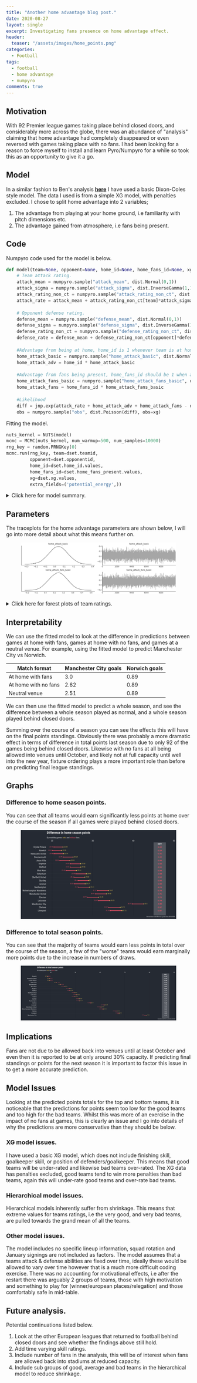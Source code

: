 ```yaml
---
title: "Another home advantage blog post."
date: 2020-08-27
layout: single
excerpt: Investigating fans presence on home advantage effect.
header:
  teaser: "/assets/images/home_points.png"
categories:
  - Football
tags:
  - football
  - home advantage
  - numpyro
comments: true
---
```


## Motivation
With 92 Premier league games taking place behind closed doors, and considerably more across the globe, there was an abundance of "analysis" claiming that home advantage had completely disappeared or even reversed with games taking place with no fans.
I had been looking for a reason to force myself to install and learn Pyro/Numpyro for a while so took this as an opportunity to give it a go.

## Model
In a similar fashion to Ben's analysis [**here**](http://www.statsandsnakeoil.com/2020/07/27/estimating-the-disruption-to-home-advantage/) I have used a basic Dixon-Coles style model.
The data I used is from a simple XG model, with penalties excluded.
I chose to split home advantage into 2 variables;
1.  The advantage from playing at your home ground, i.e familiarity with pitch dimensions etc.
2.  The advantage gained from atmosphere, i.e fans being present.

## Code
Numpyro code used for the model is below.
``` python
def model(team=None, opponent=None, home_id=None, home_fans_id=None, xg=None):
    # Team attack rating.
    attack_mean = numpyro.sample("attack_mean", dist.Normal(0,1))
    attack_sigma = numpyro.sample("attack_sigma", dist.InverseGamma(1,1))
    attack_rating_non_ct = numpyro.sample("attack_rating_non_ct", dist.Normal(0,1).expand([len(set(team))]))
    attack_rate = attack_mean + attack_rating_non_ct[team]*attack_sigma

    # Opponent defense rating.
    defense_mean = numpyro.sample("defense_mean", dist.Normal(0,1))
    defense_sigma = numpyro.sample("defense_sigma", dist.InverseGamma(1,1))
    defense_rating_non_ct = numpyro.sample("defense_rating_non_ct", dist.Normal(0,1).expand([len(set(opponent))]))
    defense_rate = defense_mean + defense_rating_non_ct[opponent]*defense_sigma

    #Advantage from being at home, home_id is 1 whenever team is at home.
    home_attack_basic = numpyro.sample("home_attack_basic", dist.Normal(0,1))
    home_attack_adv = home_id * home_attack_basic

    #Advantage from fans being present, home_fans_id should be 1 when at home and fans are present and 0 when at home with no fans.
    home_attack_fans_basic = numpyro.sample("home_attack_fans_basic", dist.Normal(0,1))
    home_attack_fans = home_fans_id * home_attack_fans_basic

    #Likelihood
    diff = jnp.exp(attack_rate + home_attack_adv + home_attack_fans - defense_rate)
    obs = numpyro.sample("obs", dist.Poisson(diff), obs=xg)
```
    
Fitting the model.
``` python
nuts_kernel = NUTS(model)
mcmc = MCMC(nuts_kernel, num_warmup=500, num_samples=10000)
rng_key = random.PRNGKey(0)
mcmc.run(rng_key, team=dset.teamid,
         opponent=dset.opponentid,
         home_id=dset.home_id.values,
         home_fans_id=dset.home_fans_present.values,
         xg=dset.xg.values,
         extra_fields=('potential_energy',))
```
<details>
  <summary>Click here for model summary.</summary>
  

## Model summary

|parameter|mean|std|median|5.0%|95.0%|n_eff|r_hat|
|---------|----|---|------|----|-----|-----|-----|
|attack_mean|0.15  |    0.71   |   0.15   |  -0.98|      1.34  | 6154.75  |    1.00|
|attack_sigma|0.23   |   0.05  |    0.23  |    0.16  |    0.32 |  3912.60   |   1.00|
|attack_rating_non_ct[0]|      1.10   |   0.52   |   1.09   |   0.25  |    1.95 |  8374.52   |   1.00|
|attack_rating_non_ct[1]|     -0.91  |    0.59   |  -0.91   |  -1.90   |   0.01  |11941.38   |   1.00|
|attack_rating_non_ct[2]|      2.02   |   0.54  |    2.01   |   1.12   |   2.89  | 5925.03   |   1.00|
|attack_rating_non_ct[3]|     -0.14   |   0.55   |  -0.13   |  -1.06   |   0.75  | 9457.09   |   1.00|
|attack_rating_non_ct[4]|     -0.49    |  0.57   |  -0.48   |  -1.44   |   0.42  |12434.17   |   1.00|
|attack_rating_non_ct[5]|     -0.23    |  0.56   |  -0.22   |  -1.12   |   0.72  | 9777.81   |   1.00|
|attack_rating_non_ct[6]|     -0.18   |   0.55   |  -0.18   |  -1.08   |   0.72  |10686.36   |   1.00|
|attack_rating_non_ct[7]|      0.14   |   0.56   |   0.14   |  -0.77   |   1.07  | 8658.60   |   1.00|
|attack_rating_non_ct[8]|      0.17   |   0.54   |   0.17   |  -0.68   |   1.07  |10056.12   |   1.00|
|attack_rating_non_ct[9]|     -1.17   |   0.60   |  -1.15   |  -2.17   |  -0.23  | 9568.23   |   1.00|
|attack_rating_non_ct[10]|     -0.40   |   0.57  |   -0.40  |   -1.29  |    0.56 | 11249.37  |    1.00|
|attack_rating_non_ct[11]|     -0.20    |  0.55  |   -0.19  |   -1.11  |    0.69 | 10754.30  |    1.00|
|attack_rating_non_ct[12]|     -0.28    |  0.57  |   -0.27  |   -1.20  |    0.68 |  9816.47  |    1.00|
|attack_rating_non_ct[13]|     -0.28    |  0.55  |   -0.27  |   -1.21  |    0.60 | 10558.21  |    1.00|
|attack_rating_non_ct[14]|     -0.21    |  0.55   |  -0.20  |   -1.10  |    0.70 | 11570.03  |    1.00|
|attack_rating_non_ct[15]|     -0.79    |  0.58   |  -0.77  |   -1.72  |    0.19 | 11271.00  |    1.00|
|attack_rating_non_ct[16]|      0.17     | 0.54   |   0.17  |   -0.76  |    1.02 | 10302.04  |    1.00|
|attack_rating_non_ct[17]|      0.45    |  0.54   |   0.45  |   -0.48  |    1.27 |  9607.86  |    1.00|
|attack_rating_non_ct[18]|      1.05    |  0.53   |   1.04  |    0.22  |    1.93 |  7911.13  |    1.00|
|attack_rating_non_ct[19]|      0.18    |  0.54   |   0.18  |   -0.70  |    1.07 |  9922.93  |    1.00|
|defense_mean|     -0.13  |    0.71   |  -0.14   |  -1.28   |   1.04  | 6149.20  |    1.00|
|defense_sigma|      0.20  |    0.05  |    0.20  |    0.13  |    0.28 |  5284.83  |    1.00|
|defense_rating_non_ct[0]|      0.71   |   0.62   |   0.69  |   -0.36   |   1.67  |11623.39   |   1.00|
|defense_rating_non_ct[1]|     -0.84   |   0.58   |  -0.83  |   -1.80   |   0.09  |10142.58   |   1.00|
|defense_rating_non_ct[2]|      0.99   |   0.63   |   0.96  |   -0.03   |   2.03  |14904.24   |   1.00|
|defense_rating_non_ct[3]|     -0.76   |   0.57   |  -0.75  |   -1.69   |   0.19  |11255.41   |   1.00|
|defense_rating_non_ct[4]|     -0.56   |   0.58   |  -0.56  |   -1.51   |   0.40  |10068.25   |   1.00|
|defense_rating_non_ct[5]|     -0.12   |   0.59   |  -0.12  |   -1.08   |   0.84  |14353.28   |   1.00|
|defense_rating_non_ct[6]|      0.10   |   0.60   |   0.09  |   -0.84   |   1.12  |11902.51   |   1.00|
|defense_rating_non_ct[7]|     -0.27   |   0.58   |  -0.28  |   -1.25   |   0.66  |11552.72   |   1.00|
|defense_rating_non_ct[8]|      0.34   |   0.61   |   0.33  |   -0.66   |   1.34  |14602.78   |   1.00|
|defense_rating_non_ct[9]|     -0.46   |   0.57   |  -0.46  |   -1.40   |   0.49  |11981.43   |   1.00|
|defense_rating_non_ct[10]|     -0.16  |    0.59  |   -0.17 |    -1.15  |    0.79 | 14187.21  |    1.00|
|defense_rating_non_ct[11]|     -0.41  |    0.59  |   -0.42 |    -1.37  |    0.55 | 10279.23  |    1.00|
|defense_rating_non_ct[12]|     -1.02  |    0.57  |   -1.01 |    -1.96  |   -0.11 | 13133.95  |    1.00|
|defense_rating_non_ct[13]|      0.09   |   0.61  |    0.08 |    -0.92  |    1.07 | 16097.16  |    1.00|
|defense_rating_non_ct[14]|     -0.10   |   0.59  |   -0.10 |    -1.09  |    0.86 | 10490.95  |    1.00|
|defense_rating_non_ct[15]|     -0.86   |   0.58  |   -0.86 |    -1.81  |    0.09 | 11439.39  |    1.00|
|defense_rating_non_ct[16]|      1.08   |   0.64  |    1.07 |     0.07  |    2.15 | 14859.41  |    1.00|
|defense_rating_non_ct[17]|      0.76   |   0.63  |    0.75 |    -0.22  |    1.84 | 11756.59  |    1.00|
|defense_rating_non_ct[18]|      0.64   |   0.62  |    0.63 |    -0.35  |    1.68 | 14086.64  |    1.00|
|defense_rating_non_ct[19]|      0.92   |   0.63  |    0.91 |    -0.08  |    1.98 | 11068.81  |    1.00|
|home_attack_basic|      0.04    |  0.10  |    0.04   |  -0.12   |   0.20   |8807.34   |   1.00|
|home_attack_fans_basic|      0.14 |     0.10    |  0.14   |  -0.02 |     0.30 | 8699.55  |    1.00|

</details>

## Parameters

The traceplots for the home advantage parameters are shown below, I will go into more detail about what this means further on.

<figure class='centre'>
  <a href="/assets/images/hadv.png"><img src="/assets/images/hadv.png"></a>
</figure>

<details>
  <summary>Click here for forest plots of team ratings.</summary>
  
 ### Attack ratings.
  
<figure class='centre'>
  <a href="/assets/images/attack.png"><img src="/assets/images/attack.png"></a>
</figure>

 ### Defense ratings.
  
<figure class='centre'>
  <a href="/assets/images/defense.png"><img src="/assets/images/defense.png"></a>
</figure>
</details>
  
## Interpretability 
We can use the fitted model to look at the difference in predictions between games at home with fans, games at home with no fans, and games at a neutral venue.
For example, using the fitted model to predict Manchester City vs Norwich.

|Match format | Manchester City goals| Norwich goals|
|-------------|----------------------|--------------|
|At home with fans| 3.0| 0.89|
|At home with no fans| 2.62| 0.89|
|Neutral venue| 2.51| 0.89|

We can then use the fitted model to predict a whole season, and see the difference between a whole season played as normal, and a whole season played behind closed doors.

Summing over the course of a season you can see the effects this will have on the final points standings.
Obviously there was probably a more dramatic effect in terms of difference in total points last season due to only 92 of the games being behind closed doors.
Likewise with no fans at all being allowed into venues until October, and likely not at full capacity until well into the new year, fixture ordering plays a more important role than before on predicting final league standings.


## Graphs

### Difference to home season points.
You can see that all teams would earn significantly less points at home over the course of the season if all games were played behind closed doors.

<figure class='centre'>
  <a href="/assets/images/home_points.png"><img src="/assets/images/home_points.png"></a>
</figure>

### Difference to total season points.
You can see that the majority of teams would earn less points in total over the course of the season, a few of the "worse" teams would earn marginally more points due to the increase in numbers of draws.

<figure class='centre'>
  <a href="/assets/images/total_points.png"><img src="/assets/images/total_points.png"></a>
</figure>

## Implications

Fans are not due to be allowed back into venues until at least October and even then it is reported to be at only around 30% capacity.
If predicting final standings or points for the next season it is important to factor this issue in to get a more accurate prediction.

## Model Issues

Looking at the predicted points totals for the top and bottom teams, it is noticeable that the predictions for points seem too low for the good teams and too high for the bad teams. Whilst this was more of an exercise in the impact of no fans at games, this is clearly an issue and I go into details of why the predictions are more conservative than they should be below.

### XG model issues.
I have used a basic XG model, which does not include finishing skill, goalkeeper skill, or position of defenders/goalkeeper.  This means that good teams will be under-rated and likewise bad teams over-rated.
The XG data has penalties excluded, good teams tend to win more penalties than bad teams, again this will under-rate good teams and over-rate bad teams.

### Hierarchical model issues.
Hierarchical models inherently suffer from shrinkage. This means that extreme values for teams ratings, i.e the very good, and very bad teams, are pulled towards the grand mean of all the teams.

### Other model issues.
The model includes no specific lineup information, squad rotation and January signings are not included as factors.
The model assumes that a teams attack & defense abilities are fixed over time, ideally these would be allowed to vary over time however that is a much more difficult coding exercise.
There was no accounting for motivational effects, i.e after the restart there was arguably 2 groups of teams, those with high motivation and something to play for (winner/european places/relegation) and those comfortably safe in mid-table.

## Future analysis.

Potential continuations listed below.

1. Look at the other European leagues that returned to football behind closed doors and see whether the findings above still hold.
2. Add time varying skill ratings.
3. Include number of fans in the analysis, this will be of interest when fans are allowed back into stadiums at reduced capacity.
4. Include sub groups of good, average and bad teams in the hierarchical model to reduce shrinkage.
